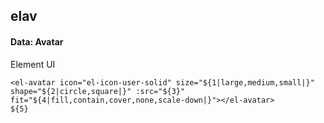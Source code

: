 ## elav
#### Data: Avatar
Element UI <el-avatar>
```
<el-avatar icon="el-icon-user-solid" size="${1|large,medium,small|}" shape="${2|circle,square|}" :src="${3}" fit="${4|fill,contain,cover,none,scale-down|}"></el-avatar>
${5}
```